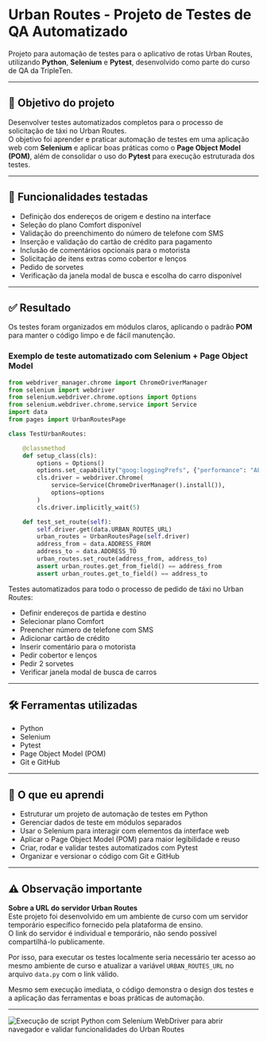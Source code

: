 # Urban Routes - Projeto de Testes de QA Automatizado

Projeto para automação de testes para o aplicativo de rotas Urban Routes, utilizando **Python**, **Selenium** e **Pytest**, desenvolvido como parte do curso de QA da TripleTen.

---

## 🎯 Objetivo do projeto

Desenvolver testes automatizados completos para o processo de solicitação de táxi no Urban Routes.  
O objetivo foi aprender e praticar automação de testes em uma aplicação web com **Selenium** e aplicar boas práticas como o **Page Object Model (POM)**, além de consolidar o uso do **Pytest** para execução estruturada dos testes.

---

## 📌 Funcionalidades testadas

- Definição dos endereços de origem e destino na interface
- Seleção do plano Comfort disponível
- Validação do preenchimento do número de telefone com SMS
- Inserção e validação do cartão de crédito para pagamento
- Inclusão de comentários opcionais para o motorista
- Solicitação de itens extras como cobertor e lenços
- Pedido de sorvetes 
- Verificação da janela modal de busca e escolha do carro disponível

---

## ✅ Resultado

Os testes foram organizados em módulos claros, aplicando o padrão **POM** para manter o código limpo e de fácil manutenção.

### Exemplo de teste automatizado com Selenium + Page Object Model
```python
from webdriver_manager.chrome import ChromeDriverManager
from selenium import webdriver
from selenium.webdriver.chrome.options import Options
from selenium.webdriver.chrome.service import Service
import data
from pages import UrbanRoutesPage

class TestUrbanRoutes:

    @classmethod
    def setup_class(cls):
        options = Options()
        options.set_capability("goog:loggingPrefs", {"performance": "ALL"})
        cls.driver = webdriver.Chrome(
            service=Service(ChromeDriverManager().install()), 
            options=options
        )
        cls.driver.implicitly_wait(5)

    def test_set_route(self):
        self.driver.get(data.URBAN_ROUTES_URL)
        urban_routes = UrbanRoutesPage(self.driver)
        address_from = data.ADDRESS_FROM
        address_to = data.ADDRESS_TO
        urban_routes.set_route(address_from, address_to)
        assert urban_routes.get_from_field() == address_from
        assert urban_routes.get_to_field() == address_to
```

Testes automatizados para todo o processo de pedido de táxi no Urban Routes:

- Definir endereços de partida e destino
- Selecionar plano Comfort
- Preencher número de telefone com SMS
- Adicionar cartão de crédito
- Inserir comentário para o motorista
- Pedir cobertor e lenços
- Pedir 2 sorvetes
- Verificar janela modal de busca de carros

---

## 🛠️ Ferramentas utilizadas

- Python
- Selenium
- Pytest
- Page Object Model (POM)
- Git e GitHub

---

## 🧩 O que eu aprendi

- Estruturar um projeto de automação de testes em Python
- Gerenciar dados de teste em módulos separados
- Usar o Selenium para interagir com elementos da interface web
- Aplicar o Page Object Model (POM) para maior legibilidade e reuso
- Criar, rodar e validar testes automatizados com Pytest
- Organizar e versionar o código com Git e GitHub

---

## ⚠️ Observação importante

**Sobre a URL do servidor Urban Routes**  
Este projeto foi desenvolvido em um ambiente de curso com um servidor temporário específico fornecido pela plataforma de ensino.  
O link do servidor é individual e temporário, não sendo possível compartilhá-lo publicamente.  

Por isso, para executar os testes localmente seria necessário ter acesso ao mesmo ambiente de curso e atualizar a variável `URBAN_ROUTES_URL` no arquivo `data.py` com o link válido.  

Mesmo sem execução imediata, o código demonstra o design dos testes e a aplicação das ferramentas e boas práticas de automação.

---
![Execução de script Python com Selenium WebDriver para abrir navegador e validar funcionalidades do Urban Routes](Gif_Urban_Routes_Automation.gif)
